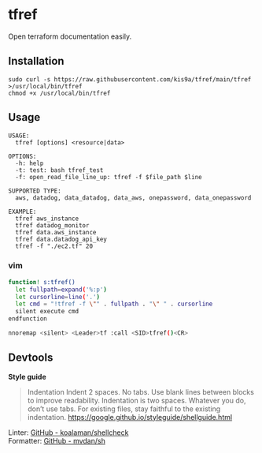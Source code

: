 # tfref

Open terraform documentation easily.

## Installation

```
sudo curl -s https://raw.githubusercontent.com/kis9a/tfref/main/tfref >/usr/local/bin/tfref
chmod +x /usr/local/bin/tfref
```

## Usage

```
USAGE:
  tfref [options] <resource|data>

OPTIONS:
  -h: help
  -t: test: bash tfref_test
  -f: open_read_file_line_up: tfref -f $file_path $line

SUPPORTED TYPE:
  aws, datadog, data_datadog, data_aws, onepassword, data_onepassword

EXAMPLE:
  tfref aws_instance
  tfref datadog_monitor
  tfref data.aws_instance
  tfref data.datadog_api_key
  tfref -f "./ec2.tf" 20
```

### vim

```bash
function! s:tfref()
  let fullpath=expand('%:p')
  let cursorline=line('.')
  let cmd = "!tfref -f \"" . fullpath . "\" " . cursorline
  silent execute cmd
endfunction

nnoremap <silent> <Leader>tf :call <SID>tfref()<CR>
```

## Devtools

**Style guide**

> Indentation
> Indent 2 spaces. No tabs. Use blank lines between blocks to improve readability. Indentation is two spaces. Whatever you do, don’t use tabs. For existing files, stay faithful to the existing indentation.
> <https://google.github.io/styleguide/shellguide.html>

Linter: [GitHub - koalaman/shellcheck](https://github.com/koalaman/shellcheck)  
Formatter: [GitHub - mvdan/sh](https://github.com/mvdan/sh)
